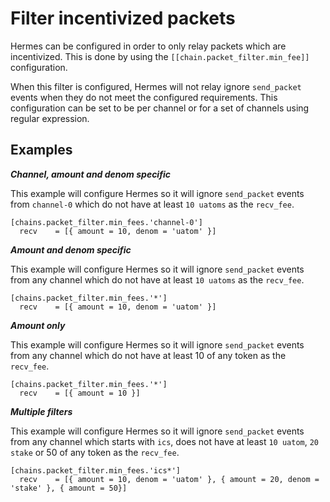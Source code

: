 # Filter incentivized packets

Hermes can be configured in order to only relay packets which are incentivized. This is done by using the `[[chain.packet_filter.min_fee]]` configuration.

When this filter is configured, Hermes will not relay ignore `send_packet` events when they do not meet the configured requirements. This configuration can be set to be per channel or for a set of channels using regular expression.

## Examples

___Channel, amount and denom specific___

This example will configure Hermes so it will ignore `send_packet` events from `channel-0` which do not have at least `10 uatoms` as the `recv_fee`.

```
[chains.packet_filter.min_fees.'channel-0']
  recv    = [{ amount = 10, denom = 'uatom' }]
```

___Amount and denom specific___

This example will configure Hermes so it will ignore `send_packet` events from any channel which do not have at least `10 uatoms` as the `recv_fee`.

```
[chains.packet_filter.min_fees.'*']
  recv    = [{ amount = 10, denom = 'uatom' }]
```

___Amount only___

This example will configure Hermes so it will ignore `send_packet` events from any channel which do not have at least 10 of any token as the `recv_fee`.

```
[chains.packet_filter.min_fees.'*']
  recv    = [{ amount = 10 }]
```

___Multiple filters___

This example will configure Hermes so it will ignore `send_packet` events from any channel which starts with `ics`, does not have at least `10 uatom`, `20 stake` or 50 of any token as the `recv_fee`.

```
[chains.packet_filter.min_fees.'ics*']
  recv    = [{ amount = 10, denom = 'uatom' }, { amount = 20, denom = 'stake' }, { amount = 50}]
```

